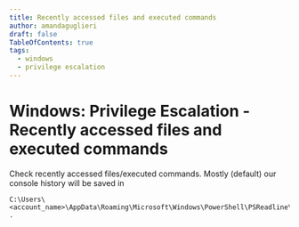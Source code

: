 ```yaml
---
title: Recently accessed files and executed commands 
author: amandaguglieri
draft: false
TableOfContents: true
tags:
  - windows
  - privilege escalation
---
```


# Windows: Privilege Escalation - Recently accessed files and executed commands

Check recently accessed files/executed commands. Mostly (default) our console history will be saved in 

```
C:\Users\<account_name>\AppData\Roaming\Microsoft\Windows\PowerShell\PSReadline\ConsoleHost_history.txt . 
```
 
